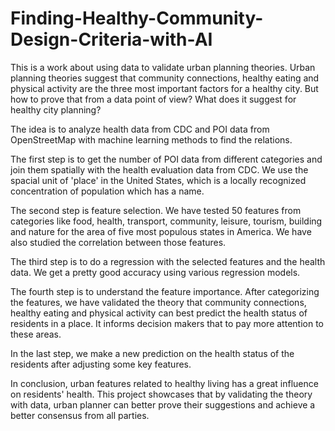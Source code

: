 # Finding-Healthy-Community-Design-Criteria-with-AI

This is a work about using data to validate urban planning theories. Urban planning theories suggest that community connections, healthy eating and physical activity are the three most important factors for a healthy city. But how to prove that from a data point of view? What does it suggest for healthy city planning?

The idea is to analyze health data from CDC and POI data from OpenStreetMap with machine learning methods to find the relations. 

The first step is to get the number of POI data from different categories and join them spatially with the health evaluation data from CDC. We use the spacial unit of 'place' in the United States, which is a locally recognized concentration of population which has a name.

The second step is feature selection. We have tested 50 features from categories like food, health, transport, community, leisure, tourism, building and nature for the area of five most populous states in America. We have also studied the correlation between those features. 

The third step is to do a regression with the selected features and the health data. We get a pretty good accuracy using various regression models. 

The fourth step is to understand the feature importance. After categorizing the features, we have validated the theory that community connections, healthy eating and physical activity can best predict the health status of residents in a place. It informs decision makers that to pay more attention to these areas. 

In the last step, we make a new prediction on the health status of the residents after adjusting some key features. 

In conclusion, urban features related to healthy living has a great influence on residents' health. This project showcases that by validating the theory with data, urban planner can better prove their suggestions and achieve a better consensus from all parties. 
